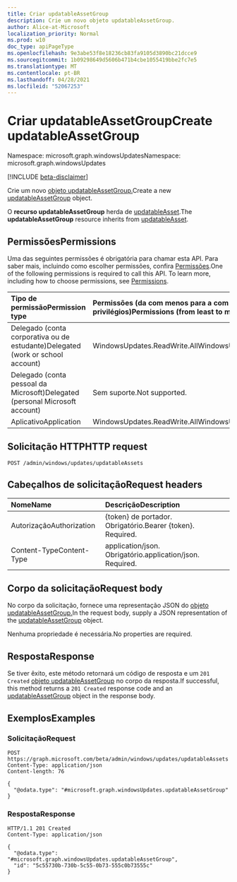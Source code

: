 ```yaml
---
title: Criar updatableAssetGroup
description: Crie um novo objeto updatableAssetGroup.
author: Alice-at-Microsoft
localization_priority: Normal
ms.prod: w10
doc_type: apiPageType
ms.openlocfilehash: 9e3abe53f8e18236cb83fa9105d3890bc21dcce9
ms.sourcegitcommit: 1b09298649d5606b471b4cbe1055419bbe2fc7e5
ms.translationtype: MT
ms.contentlocale: pt-BR
ms.lasthandoff: 04/28/2021
ms.locfileid: "52067253"
---
```

# <a name="create-updatableassetgroup"></a><span data-ttu-id="e4bb8-103">Criar updatableAssetGroup</span><span class="sxs-lookup"><span data-stu-id="e4bb8-103">Create updatableAssetGroup</span></span>
<span data-ttu-id="e4bb8-104">Namespace: microsoft.graph.windowsUpdates</span><span class="sxs-lookup"><span data-stu-id="e4bb8-104">Namespace: microsoft.graph.windowsUpdates</span></span>

[!INCLUDE [beta-disclaimer](../../includes/beta-disclaimer.md)]

<span data-ttu-id="e4bb8-105">Crie um novo [objeto updatableAssetGroup.](../resources/windowsupdates-updatableassetgroup.md)</span><span class="sxs-lookup"><span data-stu-id="e4bb8-105">Create a new [updatableAssetGroup](../resources/windowsupdates-updatableassetgroup.md) object.</span></span>

<span data-ttu-id="e4bb8-106">O **recurso updatableAssetGroup** herda de [updatableAsset](../resources/windowsupdates-updatableasset.md).</span><span class="sxs-lookup"><span data-stu-id="e4bb8-106">The **updatableAssetGroup** resource inherits from [updatableAsset](../resources/windowsupdates-updatableasset.md).</span></span>

## <a name="permissions"></a><span data-ttu-id="e4bb8-107">Permissões</span><span class="sxs-lookup"><span data-stu-id="e4bb8-107">Permissions</span></span>
<span data-ttu-id="e4bb8-p101">Uma das seguintes permissões é obrigatória para chamar esta API. Para saber mais, incluindo como escolher permissões, confira [Permissões](/graph/permissions-reference).</span><span class="sxs-lookup"><span data-stu-id="e4bb8-p101">One of the following permissions is required to call this API. To learn more, including how to choose permissions, see [Permissions](/graph/permissions-reference).</span></span>

|<span data-ttu-id="e4bb8-110">Tipo de permissão</span><span class="sxs-lookup"><span data-stu-id="e4bb8-110">Permission type</span></span>|<span data-ttu-id="e4bb8-111">Permissões (da com menos para a com mais privilégios)</span><span class="sxs-lookup"><span data-stu-id="e4bb8-111">Permissions (from least to most privileged)</span></span>|
|:---|:---|
|<span data-ttu-id="e4bb8-112">Delegado (conta corporativa ou de estudante)</span><span class="sxs-lookup"><span data-stu-id="e4bb8-112">Delegated (work or school account)</span></span>|<span data-ttu-id="e4bb8-113">WindowsUpdates.ReadWrite.All</span><span class="sxs-lookup"><span data-stu-id="e4bb8-113">WindowsUpdates.ReadWrite.All</span></span>|
|<span data-ttu-id="e4bb8-114">Delegado (conta pessoal da Microsoft)</span><span class="sxs-lookup"><span data-stu-id="e4bb8-114">Delegated (personal Microsoft account)</span></span>|<span data-ttu-id="e4bb8-115">Sem suporte.</span><span class="sxs-lookup"><span data-stu-id="e4bb8-115">Not supported.</span></span>|
|<span data-ttu-id="e4bb8-116">Aplicativo</span><span class="sxs-lookup"><span data-stu-id="e4bb8-116">Application</span></span>|<span data-ttu-id="e4bb8-117">WindowsUpdates.ReadWrite.All</span><span class="sxs-lookup"><span data-stu-id="e4bb8-117">WindowsUpdates.ReadWrite.All</span></span>|

## <a name="http-request"></a><span data-ttu-id="e4bb8-118">Solicitação HTTP</span><span class="sxs-lookup"><span data-stu-id="e4bb8-118">HTTP request</span></span>

<!-- {
  "blockType": "ignored"
}
-->
``` http
POST /admin/windows/updates/updatableAssets
```

## <a name="request-headers"></a><span data-ttu-id="e4bb8-119">Cabeçalhos de solicitação</span><span class="sxs-lookup"><span data-stu-id="e4bb8-119">Request headers</span></span>
|<span data-ttu-id="e4bb8-120">Nome</span><span class="sxs-lookup"><span data-stu-id="e4bb8-120">Name</span></span>|<span data-ttu-id="e4bb8-121">Descrição</span><span class="sxs-lookup"><span data-stu-id="e4bb8-121">Description</span></span>|
|:---|:---|
|<span data-ttu-id="e4bb8-122">Autorização</span><span class="sxs-lookup"><span data-stu-id="e4bb8-122">Authorization</span></span>|<span data-ttu-id="e4bb8-p102">{token} de portador. Obrigatório.</span><span class="sxs-lookup"><span data-stu-id="e4bb8-p102">Bearer {token}. Required.</span></span>|
|<span data-ttu-id="e4bb8-125">Content-Type</span><span class="sxs-lookup"><span data-stu-id="e4bb8-125">Content-Type</span></span>|<span data-ttu-id="e4bb8-p103">application/json. Obrigatório.</span><span class="sxs-lookup"><span data-stu-id="e4bb8-p103">application/json. Required.</span></span>|

## <a name="request-body"></a><span data-ttu-id="e4bb8-128">Corpo da solicitação</span><span class="sxs-lookup"><span data-stu-id="e4bb8-128">Request body</span></span>
<span data-ttu-id="e4bb8-129">No corpo da solicitação, fornece uma representação JSON do [objeto updatableAssetGroup.](../resources/windowsupdates-updatableassetgroup.md)</span><span class="sxs-lookup"><span data-stu-id="e4bb8-129">In the request body, supply a JSON representation of the [updatableAssetGroup](../resources/windowsupdates-updatableassetgroup.md) object.</span></span>

<span data-ttu-id="e4bb8-130">Nenhuma propriedade é necessária.</span><span class="sxs-lookup"><span data-stu-id="e4bb8-130">No properties are required.</span></span>


## <a name="response"></a><span data-ttu-id="e4bb8-131">Resposta</span><span class="sxs-lookup"><span data-stu-id="e4bb8-131">Response</span></span>

<span data-ttu-id="e4bb8-132">Se tiver êxito, este método retornará um código de resposta e um `201 Created` [objeto updatableAssetGroup](../resources/windowsupdates-updatableassetgroup.md) no corpo da resposta.</span><span class="sxs-lookup"><span data-stu-id="e4bb8-132">If successful, this method returns a `201 Created` response code and an [updatableAssetGroup](../resources/windowsupdates-updatableassetgroup.md) object in the response body.</span></span>

## <a name="examples"></a><span data-ttu-id="e4bb8-133">Exemplos</span><span class="sxs-lookup"><span data-stu-id="e4bb8-133">Examples</span></span>

### <a name="request"></a><span data-ttu-id="e4bb8-134">Solicitação</span><span class="sxs-lookup"><span data-stu-id="e4bb8-134">Request</span></span>
<!-- {
  "blockType": "request",
  "name": "create_updatableassetgroup_from_"
}
-->
``` http
POST https://graph.microsoft.com/beta/admin/windows/updates/updatableAssets
Content-Type: application/json
Content-length: 76

{
  "@odata.type": "#microsoft.graph.windowsUpdates.updatableAssetGroup"
}
```


### <a name="response"></a><span data-ttu-id="e4bb8-135">Resposta</span><span class="sxs-lookup"><span data-stu-id="e4bb8-135">Response</span></span>

<!-- {
  "blockType": "response",
  "truncated": true,
  "@odata.type": "microsoft.graph.windowsUpdates.updatableAssetGroup"
}
-->
``` http
HTTP/1.1 201 Created
Content-Type: application/json

{
  "@odata.type": "#microsoft.graph.windowsUpdates.updatableAssetGroup",
  "id": "5c55730b-730b-5c55-0b73-555c0b73555c"
}
```

